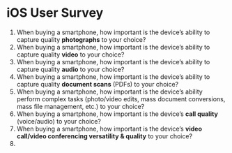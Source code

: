 # iOS User Survey
1. When buying a smartphone, how important is the device’s ability to capture quality **photographs** to your choice?
2. When buying a smartphone, how important is the device’s ability to capture quality **video** to your choice?
3. When buying a smartphone, how important is the device’s ability to capture quality **audio** to your choice?
4. When buying a smartphone, how important is the device’s ability to capture quality **document scans** (PDFs) to your choice?
5. When buying a smartphone, how important is the device’s ability perform complex tasks (photo/video edits, mass document conversions, mass file management, etc.) to your choice?
6. When buying a smartphone, how important is the device’s **call quality** (voice/audio) to your choice?
7. When buying a smartphone, how important is the device’s **video call/video conferencing versatility & quality** to your choice?
8. 

